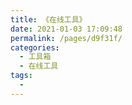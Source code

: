 ```yaml
---
title: 《在线工具》
date: 2021-01-03 17:09:48
permalink: /pages/d9f31f/
categories:
  - 工具箱
  - 在线工具
tags:
  - 
---
```

